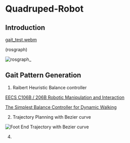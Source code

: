 # Quadruped-Robot


## Introduction

[gait_test.webm](https://github.com/user-attachments/assets/694ac94e-6320-4e72-97b1-b59dc7b2b2e8)

(rosgraph)

![rosgraph_](https://github.com/user-attachments/assets/cce919bf-e8d5-4510-abef-565f27cecf99)


## Gait Pattern Generation
1. Raibert Heuristic Balance controller

[EECS C106B / 206B Robotic Manipulation and Interaction](https://pages.github.berkeley.edu/EECS-106/sp22-site/assets/scribe_notes/scribe_lec_14A.pdf)

[The Simplest Balance Controller for Dynamic Walking](https://arxiv.org/pdf/2211.06223)

2. Trajectory Planning with Bezier curve

![Foot End Trajectory with Bezier curve](https://github.com/user-attachments/assets/290e8f01-9123-4fd2-b21e-c0ba2c51164a)


4. 


